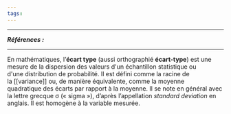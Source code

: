 ```yaml
---
tags:
---
```



---
***Références :***

---

En mathématiques, l’**écart type** (aussi orthographié **écart-type**) est une mesure de la dispersion des valeurs d'un échantillon statistique ou d'une distribution de probabilité. Il est défini comme la racine de la [[variance]] ou, de manière équivalente, comme la moyenne quadratique des écarts par rapport à la moyenne. 
Il se note en général avec la lettre grecque σ (« sigma »), d’après l’appellation _standard deviation_ en anglais. Il est homogène à la variable mesurée.